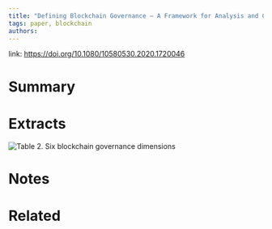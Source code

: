 ```yaml
---
title: "Defining Blockchain Governance — A Framework for Analysis and Comparison"
tags: paper, blockchain
authors:
---
```


link:  https://doi.org/10.1080/10580530.2020.1720046

# Summary

# Extracts
![Table 2. Six blockchain governance dimensions](https://i.imgur.com/xj6MRMd.png)

# Notes

# Related

